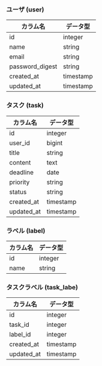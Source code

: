###  ユーザ (user)

| カラム名        | データ型    |
| --------------- | ----------- |
| id              | integer     |
| name            | string      |
| email           | string      |
| password_digest | string      |
| created_at      | timestamp   |
| updated_at      | timestamp   |

### タスク (task)

| カラム名 | データ型 |
| -------- | -------- |
| id       | integer  |
| user_id  | bigint   |
| title    | string   |
| content  | text     |
| deadline | date     |
| priority | string   |
| status   | string   |
|created_at| timestamp|
|updated_at| timestamp|
### ラベル (label)

| カラム名 | データ型 |
| -------- | -------- |
| id       | integer  |
| name     | string   |

### タスクラベル (task_labe)

| カラム名   | データ型  |
| ---------- | --------- |
| id         | integer   |
| task_id    | integer   |
| label_id   | integer   |
| created_at | timestamp |
| updated_at | timestamp |
